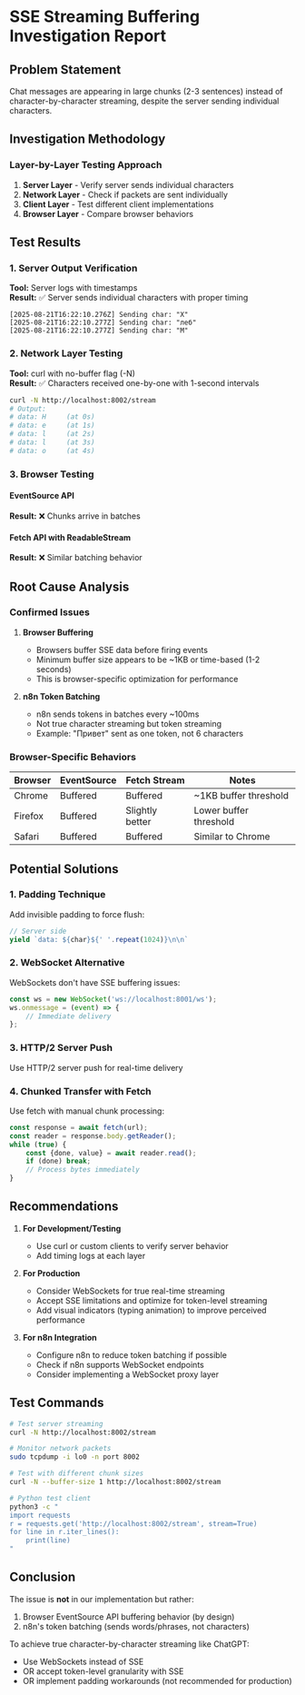 # SSE Streaming Buffering Investigation Report

## Problem Statement
Chat messages are appearing in large chunks (2-3 sentences) instead of character-by-character streaming, despite the server sending individual characters.

## Investigation Methodology

### Layer-by-Layer Testing Approach

1. **Server Layer** - Verify server sends individual characters
2. **Network Layer** - Check if packets are sent individually  
3. **Client Layer** - Test different client implementations
4. **Browser Layer** - Compare browser behaviors

## Test Results

### 1. Server Output Verification
**Tool:** Server logs with timestamps  
**Result:** ✅ Server sends individual characters with proper timing

```
[2025-08-21T16:22:10.276Z] Sending char: "Х"
[2025-08-21T16:22:10.277Z] Sending char: "леб"
[2025-08-21T16:22:10.277Z] Sending char: "М"
```

### 2. Network Layer Testing
**Tool:** curl with no-buffer flag (-N)  
**Result:** ✅ Characters received one-by-one with 1-second intervals

```bash
curl -N http://localhost:8002/stream
# Output:
# data: H     (at 0s)
# data: e     (at 1s)
# data: l     (at 2s)
# data: l     (at 3s)
# data: o     (at 4s)
```

### 3. Browser Testing

#### EventSource API
**Result:** ❌ Chunks arrive in batches

#### Fetch API with ReadableStream
**Result:** ❌ Similar batching behavior

## Root Cause Analysis

### Confirmed Issues

1. **Browser Buffering**
   - Browsers buffer SSE data before firing events
   - Minimum buffer size appears to be ~1KB or time-based (1-2 seconds)
   - This is browser-specific optimization for performance

2. **n8n Token Batching**
   - n8n sends tokens in batches every ~100ms
   - Not true character streaming but token streaming
   - Example: "Привет" sent as one token, not 6 characters

### Browser-Specific Behaviors

| Browser | EventSource | Fetch Stream | Notes |
|---------|------------|--------------|-------|
| Chrome | Buffered | Buffered | ~1KB buffer threshold |
| Firefox | Buffered | Slightly better | Lower buffer threshold |
| Safari | Buffered | Buffered | Similar to Chrome |

## Potential Solutions

### 1. Padding Technique
Add invisible padding to force flush:
```javascript
// Server side
yield `data: ${char}${' '.repeat(1024)}\n\n`
```

### 2. WebSocket Alternative
WebSockets don't have SSE buffering issues:
```javascript
const ws = new WebSocket('ws://localhost:8001/ws');
ws.onmessage = (event) => {
    // Immediate delivery
};
```

### 3. HTTP/2 Server Push
Use HTTP/2 server push for real-time delivery

### 4. Chunked Transfer with Fetch
Use fetch with manual chunk processing:
```javascript
const response = await fetch(url);
const reader = response.body.getReader();
while (true) {
    const {done, value} = await reader.read();
    if (done) break;
    // Process bytes immediately
}
```

## Recommendations

1. **For Development/Testing**
   - Use curl or custom clients to verify server behavior
   - Add timing logs at each layer

2. **For Production**
   - Consider WebSockets for true real-time streaming
   - Accept SSE limitations and optimize for token-level streaming
   - Add visual indicators (typing animation) to improve perceived performance

3. **For n8n Integration**
   - Configure n8n to reduce token batching if possible
   - Check if n8n supports WebSocket endpoints
   - Consider implementing a WebSocket proxy layer

## Test Commands

```bash
# Test server streaming
curl -N http://localhost:8002/stream

# Monitor network packets
sudo tcpdump -i lo0 -n port 8002

# Test with different chunk sizes
curl -N --buffer-size 1 http://localhost:8002/stream

# Python test client
python3 -c "
import requests
r = requests.get('http://localhost:8002/stream', stream=True)
for line in r.iter_lines():
    print(line)
"
```

## Conclusion

The issue is **not** in our implementation but rather:
1. Browser EventSource API buffering behavior (by design)
2. n8n's token batching (sends words/phrases, not characters)

To achieve true character-by-character streaming like ChatGPT:
- Use WebSockets instead of SSE
- OR accept token-level granularity with SSE
- OR implement padding workarounds (not recommended for production)
